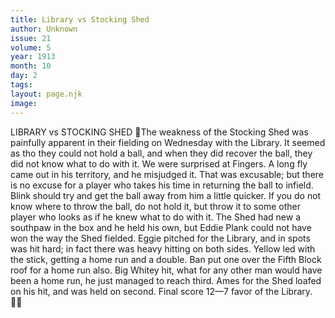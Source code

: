 ```yaml
---
title: Library vs Stocking Shed
author: Unknown
issue: 21
volume: 5
year: 1913
month: 10
day: 2
tags:
layout: page.njk
image:
---
```

LIBRARY vs STOCKING SHED The weakness of the Stocking Shed was painfully apparent in their fielding on Wednesday with the Library. It seemed as tho they could not hold a ball, and when they did recover the ball, they did not know what to do with it. We were surprised at Fingers. A long fly came out in his territory, and he misjudged it. That was excusable; but there is no excuse for a player who takes his time in returning the ball to infield. Blink should try and get the ball away from him a little quicker. If you do not know where to throw the ball, do not hold it, but throw it to some other player who looks as if he knew what to do with it. The Shed had new a southpaw in the box and he held his own, but Eddie Plank could not have won the way the Shed fielded. Eggie pitched for the Library, and in spots was hit hard; in fact there was heavy hitting on both sides. Yellow led with the stick, getting a home run and a double. Ban put one over the Fifth Block roof for a home run also. Big Whitey hit, what for any other man would have been a home run, he just managed to reach third. Ames for the Shed loafed on his hit, and was held on second. Final score 12—7 favor of the Library. 
